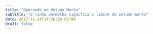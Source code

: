 ```yaml
---
title: "Operando no Volume Morto"
subtitle: "a linha vermelha significa o limite do volume morto"
date: 2017-11-14T14:56:20-03:00
draft: false
---
```


<div id="vis" width=200></div>

<script src="https://cdnjs.cloudflare.com/ajax/libs/vega/3.0.7/vega.js"></script>
<script src="https://cdnjs.cloudflare.com/ajax/libs/vega-lite/2.0.1/vega-lite.js"></script>
<script src="https://cdnjs.cloudflare.com/ajax/libs/vega-embed/3.0.0-rc7/vega-embed.js"></script>
<script>
    const spec = {
"$schema": "https://vega.github.io/schema/vega-lite/v2.json",
"data": {
    "url": "https://api.insa.gov.br/reservatorios/12172/monitoramento",
    "format": {
    "type": "json",
    "property": "volumes",
    "parse": {
        "DataInformacao": "utc:'%d/%m/%Y'"
            }
        }
    },

"width": 1000,
"height": 500,
"layer": [{
  "data": {
    "url": "https://api.insa.gov.br/reservatorios/12172/monitoramento",
    "format": {
    "type": "json",
    "property": "volumes",
    "parse": {
        "DataInformacao": "utc:'%d/%m/%Y'"
            }
        }
    },
  
"mark": {
    "type": "area",
    "interpolate": "monotone",
    "color": "#81DAF5"
},
"selection": {
  "brush": {"type": "interval", "encodings": ["x"]}
},
"encoding": {
  "x": {
    "timeUnit" : "daymonthyear",
    "field": "DataInformacao",
    "type": "temporal",
    "axis": {"format": "%B/%Y", "title" : "Volume percentual em decorrer dos anos"}
   },
  "y": {
    "field": "VolumePercentual",
    "type": "quantitative",
    "axis": {"tickCount": 30, "grid": false, "title": "Volume percentual"}
     }
   }, "transform" : [{"filter": {"field": "VolumePercentual", "range": [0.0, 8.2]}}]



},{
"data": {
  "values": [
    {"y" : 8.2}

]

},

"mark": "rule",
"encoding": {
  "y": {
    "field": "y",
    "type": "quantitative"
},
"color": {"value": "red"},
"size": {"value": 3}
            }
        }
    ] 
};
  	vegaEmbed('#vis', spec).catch(console.warn);
</script>
